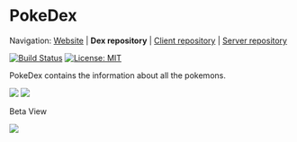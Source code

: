 # PokeDex 

Navigation: [Website][1] | **Dex repository** | [Client repository][2] | [Server repository][3]

  [1]: http://pokemoncrisis.com/
  [2]: https://github.com/PokemonCrisis/
  [3]: https://github.com/PokemonCrisis
  
[![Build Status](https://api.travis-ci.com/PokemonCrisis/PokeDex.svg)](https://travis-ci.com/PokemonCrisis/PokeDex)
[![License: MIT](https://img.shields.io/badge/License-MIT-Green.svg)](https://opensource.org/licenses/MIT) 

PokeDex  contains the information about all the pokemons.

<img src="https://www.freepnglogos.com/uploads/pokemon-go-png-logo/pokemon-go-apk-png-logo-9.png" />
<img src="https://pa1.narvii.com/5744/4e0161f94017b5ea55795e72eb1031fa017f2854_hq.gif" />

Beta View

<img src="https://user-images.githubusercontent.com/19529592/67433745-4d61c300-f606-11e9-99e0-3ae721842c77.png" />

